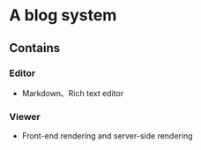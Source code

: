 # A blog system

## Contains
### Editor
- Markdown、Rich text editor 
### Viewer
- Front-end rendering and server-side rendering 